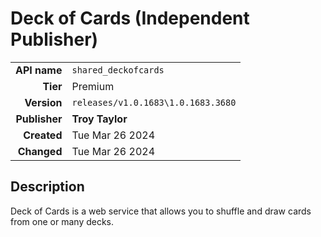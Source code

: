 # Deck of Cards (Independent Publisher)
| | |
|-:|-|
|**API name**|`shared_deckofcards`|
|**Tier**|Premium|
|**Version**|`releases/v1.0.1683\1.0.1683.3680`|
|**Publisher**|**Troy Taylor**|
|**Created**|Tue Mar 26 2024|
|**Changed**|Tue Mar 26 2024|

## Description
Deck of Cards is a web service that allows you to shuffle and draw cards from one or many decks.
